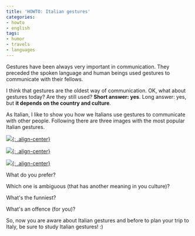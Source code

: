 ```yaml
---
title: 'HOWTO: Italian gestures'
categories:
- howto
- english
tags:
- humor
- travels
- languages
---
```

Gestures have been always very important in communication. They preceded the
spoken language and human beings used gestures to communicate with their
fellows.

I think that gestures are the oldest way of communication. OK, what about
gestures today? Are they still used? **Short answer: yes**. Long answer: yes,
but **it depends on the country and culture**.

As Italian, I like to show you how we Italians use gestures to communicate
with other people. Following there are three images with the most popular
Italian gestures.

[![]({{site.url}}/assets/images/italian-gestures-1.jpg){: .align-center}]({{site.url}}/assets/images/italian-gestures-1.jpg)

[![]({{site.url}}/assets/images/italian-gestures-2.jpg){: .align-center}]({{site.url}}/assets/images/italian-gestures-2.jpg)

[![]({{site.url}}/assets/images/italian-gestures-3.jpg){: .align-center}]({{site.url}}/assets/images/italian-gestures-3.jpg)

What do you prefer?

Which one is ambiguous (that has another meaning in you culture)?

What's the funniest?

What's an offence (for you)?

So, now you are aware about Italian gestures and before to plan your trip to
Italy, be sure to study Italian gestures! :)
